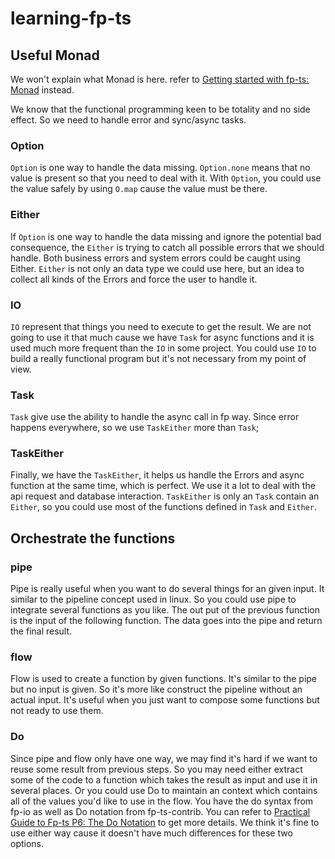 # learning-fp-ts

## Useful Monad

We won't explain what Monad is here. refer to [Getting started with fp-ts: Monad](https://dev.to/gcanti/getting-started-with-fp-ts-monad-6k) instead.

We know that the functional programming keen to be totality and no side effect. So we need to handle error and sync/async tasks.

### Option

`Option` is one way to handle the data missing. `Option.none` means that no value is present so that you need to deal with it. With `Option`, you could use the value safely by using `O.map` cause the value must be there.

### Either

If `Option` is one way to handle the data missing and ignore the potential bad consequence, the `Either` is trying to catch all possible errors that we should handle. Both business errors and system errors could be caught using Either. `Either` is not only an data type we could use here, but an idea to collect all kinds of the Errors and force the user to handle it.

### IO

`IO` represent that things you need to execute to get the result. We are not going to use it that much cause we have `Task` for async functions and it is used much more frequent than the `IO` in some project. You could use `IO` to build a really functional program but it's not necessary from my point of view.

### Task

`Task` give use the ability to handle the async call in fp way. Since error happens everywhere, so we use `TaskEither` more than `Task`;

### TaskEither

Finally, we have the `TaskEither`, it helps us handle the Errors and async function at the same time, which is perfect. We use it a lot to deal with the api request and database interaction. `TaskEither` is only an `Task` contain an `Either`, so you could use most of the functions defined in `Task` and `Either`.

## Orchestrate the functions

### pipe

Pipe is really useful when you want to do several things for an given input. It similar to the pipeline concept used in linux. So you could use pipe to integrate several functions as you like. The out put of the previous function is the input of the following function. The data goes into the pipe and return the final result.

### flow

Flow is used to create a function by given functions. It's similar to the pipe but no input is given. So it's more like construct the pipeline without an actual input. It's useful when you just want to compose some functions but not ready to use them.

### Do

Since pipe and flow only have one way, we may find it's hard if we want to reuse some result from previous steps. So you may need either extract some of the code to a function which takes the result as input and use it in several places. Or you could use Do to maintain an context which contains all of the values you'd like to use in the flow. You have the do syntax from fp-io as well as Do notation from fp-ts-contrib. You can refer to [Practical Guide to Fp-ts P6: The Do Notation](https://dev.to/ryanleecode/practical-guide-to-fp-ts-p6-the-do-notation-noj) to get more details. We think it's fine to use either way cause it doesn't have much differences for these two options.
